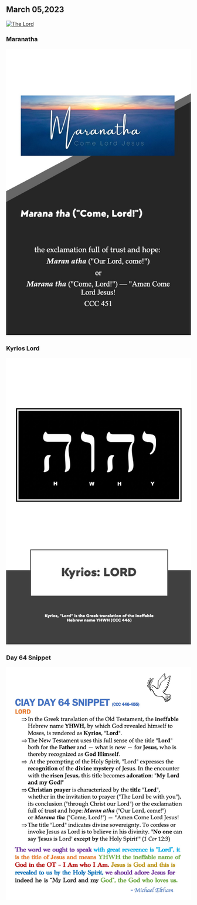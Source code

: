 ## March 05,2023

[![The Lord](https://raw.githubusercontent.com/linusjf/CIAY/main/March/jpgs/Day064.jpg)](https://youtu.be/oGOS6SMTfkw "The Lord")

### Maranatha

![Maranatha ](https://raw.githubusercontent.com/linusjf/CIAY/main/March/jpgs/Maranatha.jpg)

### Kyrios Lord

![Kyrios Lord ](https://raw.githubusercontent.com/linusjf/CIAY/main/March/jpgs/KyriosLord.jpg)

### Day 64 Snippet

![Day 64 Snippet](https://raw.githubusercontent.com/linusjf/CIAY/refs/heads/main/March/jpgs/Day64Snippet.jpg)
